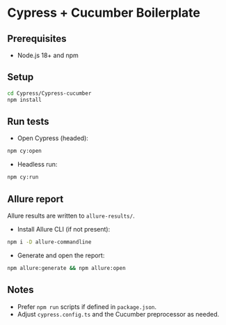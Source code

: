 # Cypress + Cucumber Boilerplate

## Prerequisites
- Node.js 18+ and npm

## Setup
```bash
cd Cypress/Cypress-cucumber
npm install
```

## Run tests
- Open Cypress (headed):
```bash
npm cy:open
```
- Headless run:
```bash
npm cy:run
```

## Allure report
Allure results are written to `allure-results/`.

- Install Allure CLI (if not present):
```bash
npm i -D allure-commandline
```
- Generate and open the report:
```bash
npm allure:generate && npm allure:open
```

## Notes
- Prefer `npm run` scripts if defined in `package.json`.
- Adjust `cypress.config.ts` and the Cucumber preprocessor as needed.

